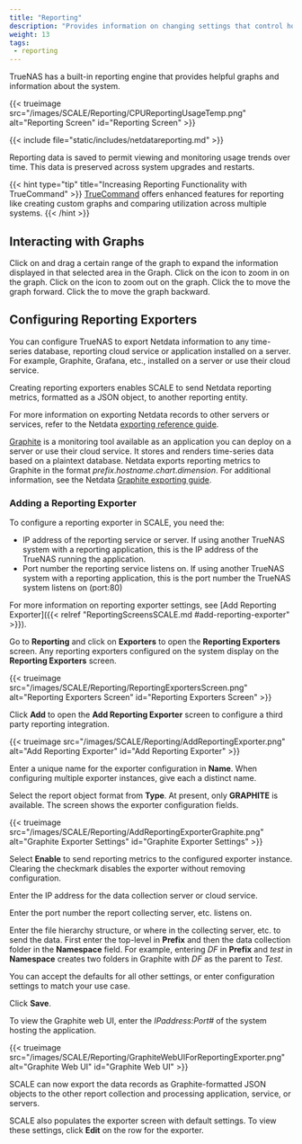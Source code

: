 ```yaml
---
title: "Reporting"
description: "Provides information on changing settings that control how SCALE displays report graphs, how to interact with graphs, and configuring reporting exporters."
weight: 13
tags:
 - reporting
---
```


TrueNAS has a built-in reporting engine that provides helpful graphs and information about the system.

{{< trueimage src="/images/SCALE/Reporting/CPUReportingUsageTemp.png" alt="Reporting Screen" id="Reporting Screen" >}}

{{< include file="static/includes/netdatareporting.md" >}}

Reporting data is saved to permit viewing and monitoring usage trends over time.
This data is preserved across system upgrades and restarts.

{{< hint type="tip" title="Increasing Reporting Functionality with TrueCommand" >}}
[TrueCommand](https://www.truenas.com/truecommand/) offers enhanced features for reporting like creating custom graphs and comparing utilization across multiple systems.
{{< /hint >}}

## Interacting with Graphs

Click on and drag a certain range of the graph to expand the information displayed in that selected area in the Graph.
Click on the <i class="fa fa-search-plus" aria-hidden="true"></i> icon to zoom in on the graph.
Click on the <i class="fa fa-search-minus" aria-hidden="true"></i> icon to zoom out on the graph.
Click the <i class="fa fa-forward" aria-hidden="true" title="Forward"></i> to move the graph forward.
Click the <i class="fa fa-backward" aria-hidden="true" title="Backward"></i> to move the graph backward.

## Configuring Reporting Exporters
You can configure TrueNAS to export Netdata information to any time-series database, reporting cloud service or application installed on a server.
For example, Graphite, Grafana, etc., installed on a server or use their cloud service.

Creating reporting exporters enables SCALE to send Netdata reporting metrics, formatted as a JSON object, to another reporting entity.

For more information on exporting Netdata records to other servers or services, refer to the Netdata [exporting reference guide](https://learn.netdata.cloud/docs/exporting/exporting-reference).

[Graphite](https://graphiteapp.org/) is a monitoring tool available as an application you can deploy on a server or use their cloud service.
It stores and renders time-series data based on a plaintext database.
Netdata exports reporting metrics to Graphite in the format *prefix*.*hostname*.*chart*.*dimension*.
For additional information, see the Netdata [Graphite exporting guide](https://learn.netdata.cloud/docs/exporting/graphite).

### Adding a Reporting Exporter
To configure a reporting exporter in SCALE, you need the:

* IP address of the reporting service or server.
  If using another TrueNAS system with a reporting application, this is the IP address of the TrueNAS running the application.
* Port number the reporting service listens on.
  If using another TrueNAS system with a reporting application, this is the port number the TrueNAS system listens on (port:80)

For more information on reporting exporter settings, see [Add Reporting Exporter]({{< relref "ReportingScreensSCALE.md #add-reporting-exporter" >}}).

Go to **Reporting** and click on **Exporters** to open the **Reporting Exporters** screen.
Any reporting exporters configured on the system display on the **Reporting Exporters** screen.

{{< trueimage src="/images/SCALE/Reporting/ReportingExportersScreen.png" alt="Reporting Exporters Screen" id="Reporting Exporters Screen" >}}

Click **Add** to open the **Add Reporting Exporter** screen to configure a third party reporting integration.

{{< trueimage src="/images/SCALE/Reporting/AddReportingExporter.png" alt="Add Reporting Exporter" id="Add Reporting Exporter" >}}

Enter a unique name for the exporter configuration in **Name**.
When configuring multiple exporter instances, give each a distinct name.

Select the report object format from **Type**.
At present, only **GRAPHITE** is available.
The screen shows the exporter configuration fields.

{{< trueimage src="/images/SCALE/Reporting/AddReportingExporterGraphite.png" alt="Graphite Exporter Settings" id="Graphite Exporter Settings" >}}

Select **Enable** to send reporting metrics to the configured exporter instance.
Clearing the checkmark disables the exporter without removing configuration.

Enter the IP address for the data collection server or cloud service.

Enter the port number the report collecting server, etc. listens on.

Enter the file hierarchy structure, or where in the collecting server, etc. to send the data.
First enter the top-level in **Prefix** and then the data collection folder in the **Namespace** field.
For example, entering *DF* in **Prefix** and *test* in **Namespace** creates two folders in Graphite with *DF* as the parent to *Test*.

You can accept the defaults for all other settings, or enter configuration settings to match your use case.

Click **Save**. 

To view the Graphite web UI, enter the *IPaddress:Port#* of the system hosting the application.

{{< trueimage src="/images/SCALE/Reporting/GraphiteWebUIForReportingExporter.png" alt="Graphite Web UI" id="Graphite Web UI" >}}

SCALE can now export the data records as Graphite-formatted JSON objects to the other report collection and processing application, service, or servers.

SCALE also populates the exporter screen with default settings.
To view these settings, click **Edit** on the row for the exporter.
